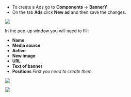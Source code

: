 * To create a Ads go to **Components** -> **BannerY**
* On the tab **Ads** click **New ad** and then save the changes.

[![](http://file.modx.pro/files/e/6/1/e610c64fcbe0bcfc66f1e692e9cb551bs.jpg)](http://file.modx.pro/files/e/6/1/e610c64fcbe0bcfc66f1e692e9cb551b.png)

In the pop-up window you will need to fill:

* **Name**
* **Media source**
* **Active**
* **New image**
* **URL**
* **Text of banner**
* **Positions** *First you need to create them.*

[![](http://file.modx.pro/files/b/4/1/b4158c92313074ea19310728d83191c9s.jpg)](http://file.modx.pro/files/b/4/1/b4158c92313074ea19310728d83191c9.png)

[![](http://file.modx.pro/files/b/4/7/b477805bf083372d0f4647f55330638es.jpg)](http://file.modx.pro/files/b/4/7/b477805bf083372d0f4647f55330638e.png)
